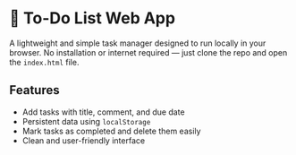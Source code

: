 # 📝 To-Do List Web App

A lightweight and simple task manager designed to run locally in your browser. No installation or internet required — just clone the repo and open the `index.html` file.

## Features

- Add tasks with title, comment, and due date
- Persistent data using `localStorage`
- Mark tasks as completed and delete them easily
- Clean and user-friendly interface
